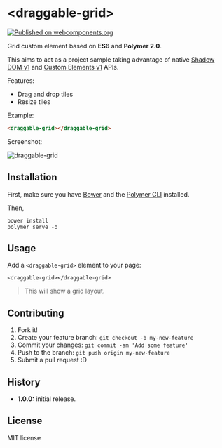 # \<draggable-grid\>

[![Published on webcomponents.org](https://img.shields.io/badge/webcomponents.org-published-blue.svg)](https://www.webcomponents.org/element/vpusher/draggable-grid)

Grid custom element based on **ES6** and **Polymer 2.0**.

This aims to act as a project sample taking advantage of native [Shadow DOM v1](https://developers.google.com/web/fundamentals/primers/shadowdom/)
and [Custom Elements v1](https://developers.google.com/web/fundamentals/primers/customelements/) APIs.

Features:

* Drag and drop tiles
* Resize tiles

Example:
<!---
```
<custom-element-demo>
  <template>
    <script src="../webcomponentsjs/webcomponents-lite.js"></script>
    <link rel="import" href="draggable-grid.html">
    <next-code-block></next-code-block>
  </template>
</custom-element-demo>
```
-->
```html
<draggable-grid></draggable-grid>
```

Screenshot:

![draggable-grid](images/screenshot.png)

## Installation

First, make sure you have [Bower](https://bower.io/) and the [Polymer CLI](https://www.npmjs.com/package/polymer-cli) installed.

Then,

```
bower install
polymer serve -o
```

## Usage

Add a `<draggable-grid>` element to your page:

```
<draggable-grid></draggable-grid>
```

> This will show a grid layout.

## Contributing

1. Fork it!
2. Create your feature branch: `git checkout -b my-new-feature`
3. Commit your changes: `git commit -am 'Add some feature'`
4. Push to the branch: `git push origin my-new-feature`
5. Submit a pull request :D

## History

* **1.0.0:** initial release.

## License

MIT license
